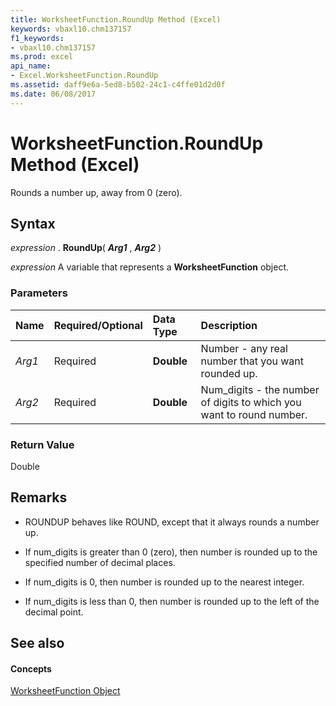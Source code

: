 ```yaml
---
title: WorksheetFunction.RoundUp Method (Excel)
keywords: vbaxl10.chm137157
f1_keywords:
- vbaxl10.chm137157
ms.prod: excel
api_name:
- Excel.WorksheetFunction.RoundUp
ms.assetid: daff9e6a-5ed8-b502-24c1-c4ffe01d2d0f
ms.date: 06/08/2017
---
```



# WorksheetFunction.RoundUp Method (Excel)

Rounds a number up, away from 0 (zero).


## Syntax

 _expression_ . **RoundUp**( **_Arg1_** , **_Arg2_** )

 _expression_ A variable that represents a **WorksheetFunction** object.


### Parameters



|**Name**|**Required/Optional**|**Data Type**|**Description**|
|:-----|:-----|:-----|:-----|
| _Arg1_|Required| **Double**|Number - any real number that you want rounded up.|
| _Arg2_|Required| **Double**|Num_digits - the number of digits to which you want to round number.|

### Return Value

Double


## Remarks




- ROUNDUP behaves like ROUND, except that it always rounds a number up.
    
- If num_digits is greater than 0 (zero), then number is rounded up to the specified number of decimal places.
    
- If num_digits is 0, then number is rounded up to the nearest integer.
    
- If num_digits is less than 0, then number is rounded up to the left of the decimal point.
    

## See also


#### Concepts


[WorksheetFunction Object](worksheetfunction-object-excel.md)

